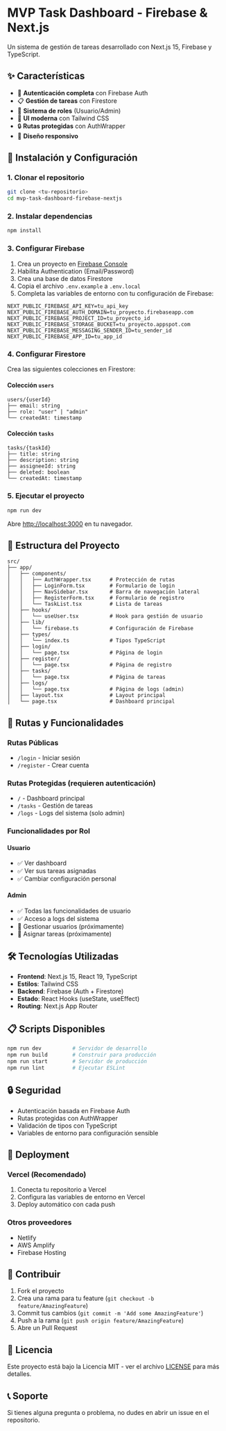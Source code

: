 # MVP Task Dashboard - Firebase & Next.js

Un sistema de gestión de tareas desarrollado con Next.js 15, Firebase y TypeScript.

## ✨ Características

- 🔐 **Autenticación completa** con Firebase Auth
- 📋 **Gestión de tareas** con Firestore
- 👥 **Sistema de roles** (Usuario/Admin)
- 🎨 **UI moderna** con Tailwind CSS
- 🔒 **Rutas protegidas** con AuthWrapper
- 📱 **Diseño responsivo**

## 🚀 Instalación y Configuración

### 1. Clonar el repositorio

```bash
git clone <tu-repositorio>
cd mvp-task-dashboard-firebase-nextjs
```

### 2. Instalar dependencias

```bash
npm install
```

### 3. Configurar Firebase

1. Crea un proyecto en [Firebase Console](https://console.firebase.google.com/)
2. Habilita Authentication (Email/Password)
3. Crea una base de datos Firestore
4. Copia el archivo `.env.example` a `.env.local`
5. Completa las variables de entorno con tu configuración de Firebase:

```env
NEXT_PUBLIC_FIREBASE_API_KEY=tu_api_key
NEXT_PUBLIC_FIREBASE_AUTH_DOMAIN=tu_proyecto.firebaseapp.com
NEXT_PUBLIC_FIREBASE_PROJECT_ID=tu_proyecto_id
NEXT_PUBLIC_FIREBASE_STORAGE_BUCKET=tu_proyecto.appspot.com
NEXT_PUBLIC_FIREBASE_MESSAGING_SENDER_ID=tu_sender_id
NEXT_PUBLIC_FIREBASE_APP_ID=tu_app_id
```

### 4. Configurar Firestore

Crea las siguientes colecciones en Firestore:

#### Colección `users`

```
users/{userId}
├── email: string
├── role: "user" | "admin"
└── createdAt: timestamp
```

#### Colección `tasks`

```
tasks/{taskId}
├── title: string
├── description: string
├── assigneeId: string
├── deleted: boolean
└── createdAt: timestamp
```

### 5. Ejecutar el proyecto

```bash
npm run dev
```

Abre [http://localhost:3000](http://localhost:3000) en tu navegador.

## 📁 Estructura del Proyecto

```
src/
├── app/
│   ├── components/
│   │   ├── AuthWrapper.tsx      # Protección de rutas
│   │   ├── LoginForm.tsx        # Formulario de login
│   │   ├── NavSidebar.tsx       # Barra de navegación lateral
│   │   ├── RegisterForm.tsx     # Formulario de registro
│   │   └── TaskList.tsx         # Lista de tareas
│   ├── hooks/
│   │   └── useUser.tsx          # Hook para gestión de usuario
│   ├── lib/
│   │   └── firebase.ts          # Configuración de Firebase
│   ├── types/
│   │   └── index.ts             # Tipos TypeScript
│   ├── login/
│   │   └── page.tsx             # Página de login
│   ├── register/
│   │   └── page.tsx             # Página de registro
│   ├── tasks/
│   │   └── page.tsx             # Página de tareas
│   ├── logs/
│   │   └── page.tsx             # Página de logs (admin)
│   ├── layout.tsx               # Layout principal
│   └── page.tsx                 # Dashboard principal
```

## 🔐 Rutas y Funcionalidades

### Rutas Públicas

- `/login` - Iniciar sesión
- `/register` - Crear cuenta

### Rutas Protegidas (requieren autenticación)

- `/` - Dashboard principal
- `/tasks` - Gestión de tareas
- `/logs` - Logs del sistema (solo admin)

### Funcionalidades por Rol

#### Usuario

- ✅ Ver dashboard
- ✅ Ver sus tareas asignadas
- ✅ Cambiar configuración personal

#### Admin

- ✅ Todas las funcionalidades de usuario
- ✅ Acceso a logs del sistema
- 🔄 Gestionar usuarios (próximamente)
- 🔄 Asignar tareas (próximamente)

## 🛠️ Tecnologías Utilizadas

- **Frontend**: Next.js 15, React 19, TypeScript
- **Estilos**: Tailwind CSS
- **Backend**: Firebase (Auth + Firestore)
- **Estado**: React Hooks (useState, useEffect)
- **Routing**: Next.js App Router

## 📋 Scripts Disponibles

```bash
npm run dev          # Servidor de desarrollo
npm run build        # Construir para producción
npm run start        # Servidor de producción
npm run lint         # Ejecutar ESLint
```

## 🔒 Seguridad

- Autenticación basada en Firebase Auth
- Rutas protegidas con AuthWrapper
- Validación de tipos con TypeScript
- Variables de entorno para configuración sensible

## 🚀 Deployment

### Vercel (Recomendado)

1. Conecta tu repositorio a Vercel
2. Configura las variables de entorno en Vercel
3. Deploy automático con cada push

### Otros proveedores

- Netlify
- AWS Amplify
- Firebase Hosting

## 🤝 Contribuir

1. Fork el proyecto
2. Crea una rama para tu feature (`git checkout -b feature/AmazingFeature`)
3. Commit tus cambios (`git commit -m 'Add some AmazingFeature'`)
4. Push a la rama (`git push origin feature/AmazingFeature`)
5. Abre un Pull Request

## 📄 Licencia

Este proyecto está bajo la Licencia MIT - ver el archivo [LICENSE](LICENSE) para más detalles.

## 📞 Soporte

Si tienes alguna pregunta o problema, no dudes en abrir un issue en el repositorio.
